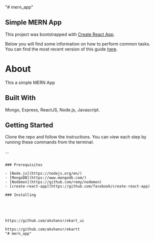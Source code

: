 "# mern_app" 
## Simple MERN App
This project was bootstrapped with [Create React App](https://github.com/facebookincubator/create-react-app).

Below you will find some information on how to perform common tasks.<br>
You can find the most recent version of this guide [here](https://github.com/facebookincubator/create-react-app/blob/master/packages/react-scripts/template/README.md).

# About
This a simple MERN App

## Built With

Mongo, Express, ReactJS, Node.js, Javascript. 

## Getting Started

Clone the repo and follow the instructions.  You can view each step by running these commands from the terminal:


...
```

### Prerequisites

- [Node.js](https://nodejs.org/en/)
- [MongoDB](https://www.mongodb.com/)
- [Nodemon](https://github.com/remy/nodemon)
- [create-react-app](https://github.com/facebook/create-react-app)

### Installing





https://github.com/akshansr/ekart_ui

https://github.com/akshansr/ekartt
"# mern_app" 
